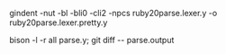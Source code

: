
gindent -nut -bl -bli0 -cli2 -npcs ruby20parse.lexer.y -o ruby20parse.lexer.pretty.y


bison -l -r all parse.y; git diff -- parse.output
